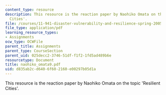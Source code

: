 ```yaml
---
content_type: resource
description: This resource is the reaction paper by Naohiko Omata on the topic 'Resilient
  Cities'.
file: /courses/11-941-disaster-vulnerability-and-resilience-spring-2005/d835ab2cd6406f602160e00297b05d1a_naohiko_omata9.pdf
file_type: application/pdf
learning_resource_types:
- Assignments
ocw_type: OCWFile
parent_title: Assignments
parent_type: CourseSection
parent_uid: 025decc2-3746-51df-f1f2-1fd5ad489b6e
resourcetype: Document
title: naohiko_omata9.pdf
uid: d835ab2c-d640-6f60-2160-e00297b05d1a
---
```

This resource is the reaction paper by Naohiko Omata on the topic 'Resilient Cities'.

